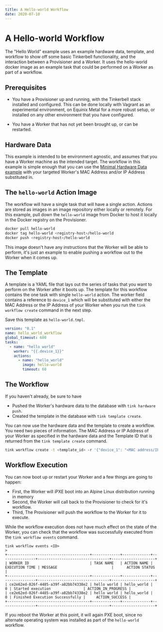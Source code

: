 ```yaml
---
title: A Hello-world Workflow
date: 2020-07-10
---
```


# A Hello-world Workflow

The "Hello World" example uses an example hardware data, template, and workflow to show off some basic Tinkerbell functionality, and the interaction between a Provisioner and a Worker.
It uses the hello-world docker image as an example task that could be performed on a Worker as part of a workflow.

## Prerequisites

- You have a Provisioner up and running, with the Tinkerbell stack installed and configured.
  This can be done locally with Vagrant as an experimental environment, on Equinix Metal for a more robust setup, or installed on any other environment that you have configured.

- You have a Worker that has not yet been brought up, or can be restarted.

## Hardware Data

This example is intended to be environment agnostic, and assumes that you have a Worker machine as the intended target.
The workflow in this example is simple enough that you can use the [Minimal Hardware Data example](/hardware-data/#the-minimal-hardware-data) with your targeted Worker's MAC Address and/or IP Address substituted in.

## The `hello-world` Action Image

The workflow will have a single task that will have a single action.
Actions are stored as images in an image repository either locally or remotely.
For this example, pull down the `hello-world` image from Docker to host it locally in the Docker registry on the Provisioner.

```bash
docker pull hello-world
docker tag hello-world <registry-host>/hello-world
docker push <registry-host>/hello-world
```

This image doesn't have any instructions that the Worker will be able to perform, it's just an example to enable pushing a workflow out to the Worker when it comes up.

## The Template

A template is a YAML file that lays out the series of tasks that you want to perform on the Worker after it boots up.
The template for this workflow contains the one task with single `hello-world` action.
The worker field contains a reference to `device_1` which will be substituted with either the MAC Address or the IP Address of your Worker when you run the `tink workflow create` command in the next step.

Save this template as `hello-world.tmpl`.

```yaml
version: "0.1"
name: hello_world_workflow
global_timeout: 600
tasks:
  - name: "hello world"
    worker: "{{.device_1}}"
    actions:
      - name: "hello_world"
        image: hello-world
        timeout: 60
```

## The Workflow

If you haven't already, be sure to have

- Pushed the Worker's hardware data to the database with `tink hardware push`.
- Created the template in the database with `tink template create`.

You can now use the hardware data and the template to create a workflow.
You need two pieces of information.
The MAC Address or IP Address of your Worker as specified in the hardware data and the Template ID that is returned from the `tink template create` command.

```bash
tink workflow create -t <template_id> -r '{"device_1": "<MAC address/IP address>"}'
```

## Workflow Execution

You can now boot up or restart your Worker and a few things are going to happen:

- First, the Worker will iPXE boot into an Alpine Linux distribution running in memory
- Second, the Worker will call back to the Provisioner to check for it's workflow.
- Third, The Provisioner will push the workflow to the Worker for it to execute.

While the workflow execution does not have much effect on the state of the Worker, you can check that the workflow was successfully executed from the `tink workflow events` command.

```
tink workflow events <ID>
>
+--------------------------------------+-------------+-------------+----------------+---------------------------------+--------------------+
| WORKER ID                            | TASK NAME   | ACTION NAME | EXECUTION TIME | MESSAGE                         |      ACTION STATUS |
+--------------------------------------+-------------+-------------+----------------+---------------------------------+--------------------+
| ce2e62ed-826f-4485-a39f-a82bb74338e2 | hello world | hello_world |              0 | Started execution               | ACTION_IN_PROGRESS |
| ce2e62ed-826f-4485-a39f-a82bb74338e2 | hello world | hello_world |              0 | Finished Execution Successfully |     ACTION_SUCCESS |
+--------------------------------------+-------------+-------------+----------------+---------------------------------+--------------------+
```

If you reboot the Worker at this point, it will again PXE boot, since no alternate operating system was installed as part of the `hello-world` workflow.
